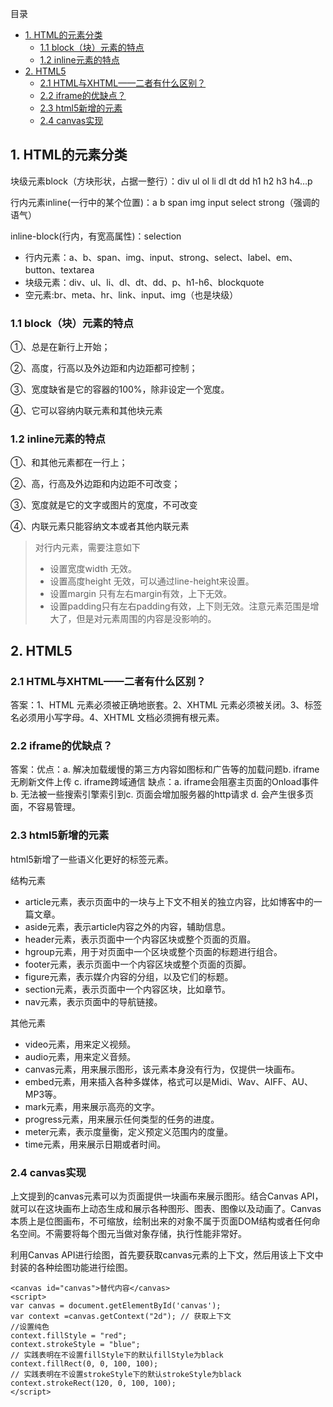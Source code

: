 目录
- [1. HTML的元素分类](#1-html的元素分类)
  - [1.1 block（块）元素的特点](#11-block块元素的特点)
  - [1.2 inline元素的特点](#12-inline元素的特点)
- [2. HTML5](#2-html5)
  - [2.1 HTML与XHTML——二者有什么区别？](#21-html与xhtml二者有什么区别)
  - [2.2 iframe的优缺点？](#22-iframe的优缺点)
  - [2.3 html5新增的元素](#23-html5新增的元素)
  - [2.4 canvas实现](#24-canvas实现)

## 1. HTML的元素分类

块级元素block（方块形状，占据一整行）：div ul ol li dl dt dd h1 h2 h3 h4…p

行内元素inline(一行中的某个位置)：a b span img input select strong（强调的语气）

inline-block(行内，有宽高属性)：selection

- 行内元素：a、b、span、img、input、strong、select、label、em、button、textarea 
- 块级元素：div、ul、li、dl、dt、dd、p、h1-h6、blockquote 
- 空元素:br、meta、hr、link、input、img（也是块级）

### 1.1 block（块）元素的特点
①、总是在新行上开始；

②、高度，行高以及外边距和内边距都可控制；

③、宽度缺省是它的容器的100%，除非设定一个宽度。

④、它可以容纳内联元素和其他块元素

### 1.2 inline元素的特点
①、和其他元素都在一行上；

②、高，行高及外边距和内边距不可改变；

③、宽度就是它的文字或图片的宽度，不可改变

④、内联元素只能容纳文本或者其他内联元素

>对行内元素，需要注意如下
>
>- 设置宽度width 无效。
>- 设置高度height 无效，可以通过line-height来设置。
>- 设置margin 只有左右margin有效，上下无效。
>- 设置padding只有左右padding有效，上下则无效。注意元素范围是增大了，但是对元素周围的内容是没影响的。

## 2. HTML5

### 2.1 HTML与XHTML——二者有什么区别？
答案：1、HTML 元素必须被正确地嵌套。2、XHTML 元素必须被关闭。3、标签名必须用小写字母。4、XHTML 文档必须拥有根元素。

### 2.2 iframe的优缺点？
答案：优点：a. 解决加载缓慢的第三方内容如图标和广告等的加载问题b. iframe无刷新文件上传 c. iframe跨域通信
缺点：a. iframe会阻塞主页面的Onload事件 b. 无法被一些搜索引擎索引到c. 页面会增加服务器的http请求 d. 会产生很多页面，不容易管理。

### 2.3 html5新增的元素

html5新增了一些语义化更好的标签元素。

结构元素
- article元素，表示页面中的一块与上下文不相关的独立内容，比如博客中的一篇文章。
- aside元素，表示article内容之外的内容，辅助信息。
- header元素，表示页面中一个内容区块或整个页面的页眉。
- hgroup元素，用于对页面中一个区块或整个页面的标题进行组合。
- footer元素，表示页面中一个内容区块或整个页面的页脚。
- figure元素，表示媒介内容的分组，以及它们的标题。
- section元素，表示页面中一个内容区块，比如章节。
- nav元素，表示页面中的导航链接。

其他元素
- video元素，用来定义视频。
- audio元素，用来定义音频。
- canvas元素，用来展示图形，该元素本身没有行为，仅提供一块画布。
- embed元素，用来插入各种多媒体，格式可以是Midi、Wav、AIFF、AU、MP3等。
- mark元素，用来展示高亮的文字。
- progress元素，用来展示任何类型的任务的进度。
- meter元素，表示度量衡，定义预定义范围内的度量。
- time元素，用来展示日期或者时间。

### 2.4 canvas实现
上文提到的canvas元素可以为页面提供一块画布来展示图形。结合Canvas API，就可以在这块画布上动态生成和展示各种图形、图表、图像以及动画了。Canvas本质上是位图画布，不可缩放，绘制出来的对象不属于页面DOM结构或者任何命名空间。不需要将每个图元当做对象存储，执行性能非常好。

利用Canvas API进行绘图，首先要获取canvas元素的上下文，然后用该上下文中封装的各种绘图功能进行绘图。

```
<canvas id="canvas">替代内容</canvas>
<script>
var canvas = document.getElementById('canvas');
var context =canvas.getContext("2d"); // 获取上下文
//设置纯色
context.fillStyle = "red";
context.strokeStyle = "blue";
// 实践表明在不设置fillStyle下的默认fillStyle为black
context.fillRect(0, 0, 100, 100);
// 实践表明在不设置strokeStyle下的默认strokeStyle为black
context.strokeRect(120, 0, 100, 100);
</script>
```